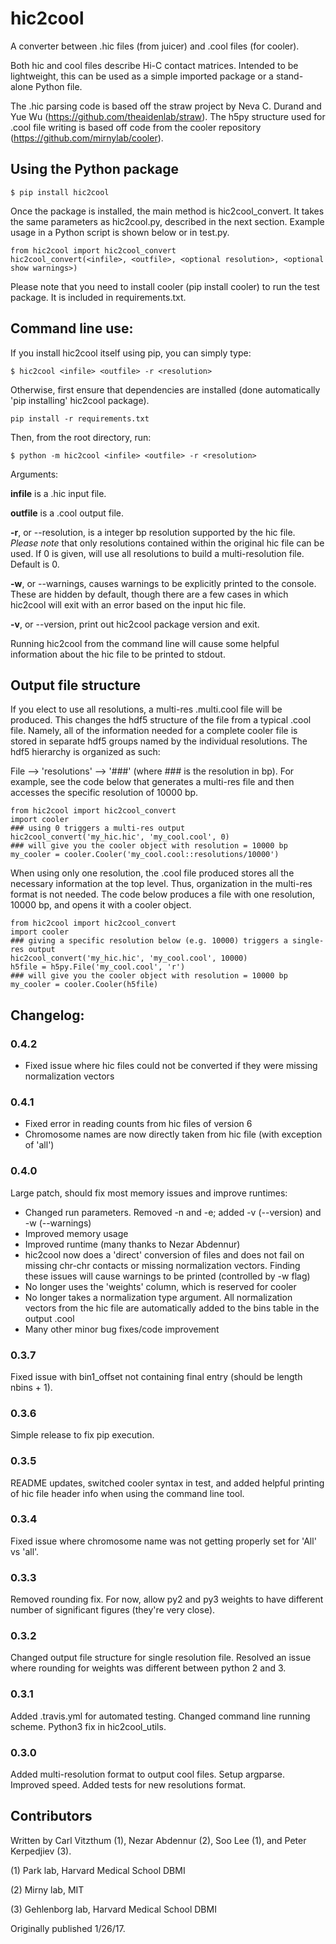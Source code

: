 # hic2cool #

A converter between .hic files (from juicer) and .cool files (for cooler).

Both hic and cool files describe Hi-C contact matrices. Intended to be lightweight, this can be used as a simple imported package or a stand-alone Python file.

The .hic parsing code is based off the straw project by Neva C. Durand and Yue Wu (https://github.com/theaidenlab/straw). The h5py structure used for .cool file writing is based off code from the cooler repository (https://github.com/mirnylab/cooler).

## Using the Python package
```
$ pip install hic2cool
```

Once the package is installed, the main method is hic2cool_convert. It takes the same parameters as hic2cool.py, described in the next section. Example usage in a Python script is shown below or in test.py.
```
from hic2cool import hic2cool_convert
hic2cool_convert(<infile>, <outfile>, <optional resolution>, <optional show warnings>)
```
Please note that you need to install cooler (pip install cooler) to run the test package. It is included in requirements.txt.


## Command line use:

If you install hic2cool itself using pip, you can simply type:
```
$ hic2cool <infile> <outfile> -r <resolution>
```

Otherwise, first ensure that dependencies are installed (done automatically 'pip installing' hic2cool package).
```
pip install -r requirements.txt
```

Then, from the root directory, run:
```
$ python -m hic2cool <infile> <outfile> -r <resolution>
```

Arguments:

**infile** is a .hic input file.

**outfile** is a .cool output file.

**-r**, or --resolution, is a integer bp resolution supported by the hic file. *Please note* that only resolutions contained within the original hic file can be used. If 0 is given, will use all resolutions to build a multi-resolution file. Default is 0.

**-w**, or --warnings, causes warnings to be explicitly printed to the console. These are hidden by default, though there are a few cases in which hic2cool will exit with an error based on the input hic file.

**-v**, or --version, print out hic2cool package version and exit.

Running hic2cool from the command line will cause some helpful information about the hic file to be printed to stdout.



## Output file structure
If you elect to use all resolutions, a multi-res .multi.cool file will be produced. This changes the hdf5 structure of the file from a typical .cool file. Namely, all of the information needed for a complete cooler file is stored in separate hdf5 groups named by the individual resolutions. The hdf5 hierarchy is organized as such:

File --> 'resolutions' --> '###' (where ### is the resolution in bp).
For example, see the code below that generates a multi-res file and then accesses the specific resolution of 10000 bp.

```
from hic2cool import hic2cool_convert
import cooler
### using 0 triggers a multi-res output
hic2cool_convert('my_hic.hic', 'my_cool.cool', 0)
### will give you the cooler object with resolution = 10000 bp
my_cooler = cooler.Cooler('my_cool.cool::resolutions/10000')
```

When using only one resolution, the .cool file produced stores all the necessary information at the top level. Thus, organization in the multi-res format is not needed. The code below produces a file with one resolution, 10000 bp, and opens it with a cooler object.

```
from hic2cool import hic2cool_convert
import cooler
### giving a specific resolution below (e.g. 10000) triggers a single-res output
hic2cool_convert('my_hic.hic', 'my_cool.cool', 10000)
h5file = h5py.File('my_cool.cool', 'r')
### will give you the cooler object with resolution = 10000 bp
my_cooler = cooler.Cooler(h5file)
```

## Changelog:

### 0.4.2
* Fixed issue where hic files could not be converted if they were missing normalization vectors
### 0.4.1
* Fixed error in reading counts from hic files of version 6
* Chromosome names are now directly taken from hic file (with exception of 'all')
### 0.4.0
Large patch, should fix most memory issues and improve runtimes:
* Changed run parameters. Removed -n and -e; added -v (--version) and -w (--warnings)
* Improved memory usage
* Improved runtime (many thanks to Nezar Abdennur)
* hic2cool now does a 'direct' conversion of files and does not fail on missing chr-chr contacts or missing normalization vectors. Finding these issues will cause warnings to be printed (controlled by -w flag)
* No longer uses the 'weights' column, which is reserved for cooler
* No longer takes a normalization type argument. All normalization vectors from the hic file are automatically added to the bins table in the output .cool
* Many other minor bug fixes/code improvement
### 0.3.7
Fixed issue with bin1_offset not containing final entry (should be length nbins + 1).
### 0.3.6
Simple release to fix pip execution.
### 0.3.5
README updates, switched cooler syntax in test, and added helpful printing of hic file header info when using the command line tool.
### 0.3.4
Fixed issue where chromosome name was not getting properly set for 'All' vs 'all'.
### 0.3.3
Removed rounding fix. For now, allow py2 and py3 weights to have different number of significant figures (they're very close).
### 0.3.2
Changed output file structure for single resolution file. Resolved an issue where rounding for weights was different between python 2 and 3.
### 0.3.1
Added .travis.yml for automated testing. Changed command line running scheme. Python3 fix in hic2cool_utils.
### 0.3.0
Added multi-resolution format to output cool files. Setup argparse. Improved speed. Added tests for new resolutions format.

## Contributors
Written by Carl Vitzthum (1), Nezar Abdennur (2), Soo Lee (1), and Peter Kerpedjiev (3).

(1) Park lab, Harvard Medical School DBMI

(2) Mirny lab, MIT

(3) Gehlenborg lab, Harvard Medical School DBMI

Originally published 1/26/17.
